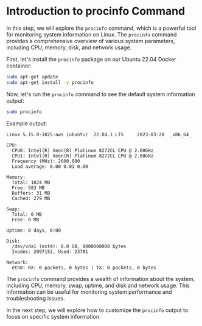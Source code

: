 # Introduction to procinfo Command

In this step, we will explore the `procinfo` command, which is a powerful tool for monitoring system information on Linux. The `procinfo` command provides a comprehensive overview of various system parameters, including CPU, memory, disk, and network usage.

First, let's install the `procinfo` package on our Ubuntu 22.04 Docker container:

```bash
sudo apt-get update
sudo apt-get install -y procinfo
```

Now, let's run the `procinfo` command to see the default system information output:

```bash
sudo procinfo
```

Example output:

```
Linux 5.15.0-1025-aws (ubuntu) 	22.04.1 LTS 	2023-03-28 	_x86_64_

CPU:
  CPU0: Intel(R) Xeon(R) Platinum 8272CL CPU @ 2.60GHz
  CPU1: Intel(R) Xeon(R) Platinum 8272CL CPU @ 2.60GHz
  Frequency (MHz): 2600.000
  Load average: 0.00 0.01 0.00

Memory:
  Total: 1024 MB
  Free: 583 MB
  Buffers: 31 MB
  Cached: 279 MB

Swap:
  Total: 0 MB
  Free: 0 MB

Uptime: 0 days, 0:00

Disk:
  /dev/vda1 (ext4): 8.0 GB, 8000000000 bytes
  Inodes: 2097152, Used: 23781

Network:
  eth0: RX: 0 packets, 0 bytes | TX: 0 packets, 0 bytes
```

The `procinfo` command provides a wealth of information about the system, including CPU, memory, swap, uptime, and disk and network usage. This information can be useful for monitoring system performance and troubleshooting issues.

In the next step, we will explore how to customize the `procinfo` output to focus on specific system information.

